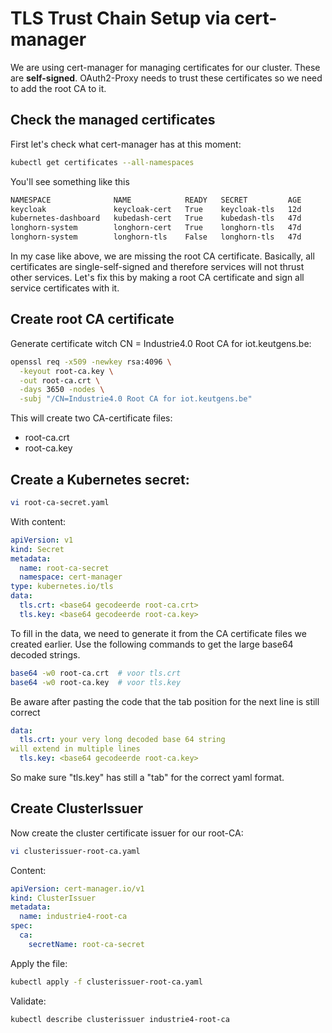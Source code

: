 # TLS Trust Chain Setup via cert-manager
We are using cert-manager for managing certificates for our cluster. These are **self-signed**. OAuth2-Proxy needs to trust these certificates so we need to add the root CA to it.

## Check the managed certificates
First let's check what cert-manager has at this moment:
```bash
kubectl get certificates --all-namespaces
```
You'll see something like this
```bash
NAMESPACE              NAME            READY   SECRET         AGE
keycloak               keycloak-cert   True    keycloak-tls   12d
kubernetes-dashboard   kubedash-cert   True    kubedash-tls   47d
longhorn-system        longhorn-cert   True    longhorn-tls   47d
longhorn-system        longhorn-tls    False   longhorn-tls   47d
```
In my case like above, we are missing the root CA certificate. Basically, all certificates are single-self-signed and therefore services will not thrust other services.
Let's fix this by making a root CA certificate and sign all service certificates with it.

## Create root CA certificate
Generate certificate witch CN = Industrie4.0 Root CA for iot.keutgens.be:
```bash
openssl req -x509 -newkey rsa:4096 \
  -keyout root-ca.key \
  -out root-ca.crt \
  -days 3650 -nodes \
  -subj "/CN=Industrie4.0 Root CA for iot.keutgens.be"
```
This will create two CA-certificate files:
- root-ca.crt
- root-ca.key

## Create a Kubernetes secret:
```bash
vi root-ca-secret.yaml
```
With content:
```yaml
apiVersion: v1
kind: Secret
metadata:
  name: root-ca-secret
  namespace: cert-manager
type: kubernetes.io/tls
data:
  tls.crt: <base64 gecodeerde root-ca.crt>
  tls.key: <base64 gecodeerde root-ca.key>
```
To fill in the <base64> data, we need to generate it from the CA certificate files we created earlier. Use the following commands to get the large base64 decoded strings.
```bash
base64 -w0 root-ca.crt  # voor tls.crt
base64 -w0 root-ca.key  # voor tls.key
```
Be aware after pasting the code that the tab position for the next line is still correct
```yaml
data:
  tls.crt: your very long decoded base 64 string
will extend in multiple lines
  tls.key: <base64 gecodeerde root-ca.key>
```
So make sure "tls.key" has still a "tab" for the correct yaml format.

## Create ClusterIssuer
Now create the cluster certificate issuer for our root-CA:
```bash
vi clusterissuer-root-ca.yaml
```
Content:
```yaml
apiVersion: cert-manager.io/v1
kind: ClusterIssuer
metadata:
  name: industrie4-root-ca
spec:
  ca:
    secretName: root-ca-secret
```
Apply the file:
```bash
kubectl apply -f clusterissuer-root-ca.yaml
```
Validate:
```bash
kubectl describe clusterissuer industrie4-root-ca
```
